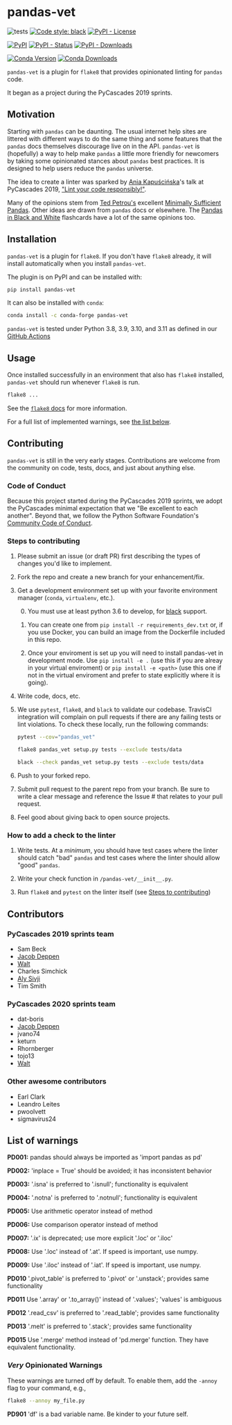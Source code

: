 # pandas-vet

![tests](https://github.com/deppen8/pandas-vet/workflows/Test%20and%20lint/badge.svg
)
[![Code style: black](https://img.shields.io/badge/code%20style-black-000000.svg)](https://github.com/psf/black)
[![PyPI - License](https://img.shields.io/pypi/l/pandas-vet.svg)](https://github.com/deppen8/pandas-vet/blob/main/LICENSE)

[![PyPI](https://img.shields.io/pypi/v/pandas-vet.svg)](https://pypi.org/project/pandas-vet/)
[![PyPI - Status](https://img.shields.io/pypi/status/pandas-vet.svg)](https://pypi.org/project/pandas-vet/)
[![PyPI - Downloads](https://img.shields.io/pypi/dm/pandas-vet.svg)](https://pypi.org/project/pandas-vet/)

[![Conda Version](https://img.shields.io/conda/vn/conda-forge/pandas-vet.svg)](https://anaconda.org/conda-forge/pandas-vet)
[![Conda Downloads](https://img.shields.io/conda/dn/conda-forge/pandas-vet.svg)](https://anaconda.org/conda-forge/pandas-vet)

`pandas-vet` is a plugin for `flake8` that provides opinionated linting for `pandas` code.

It began as a project during the PyCascades 2019 sprints.

## Motivation

Starting with `pandas` can be daunting. The usual internet help sites are littered with different ways to do the same thing and some features that the `pandas` docs themselves discourage live on in the API. `pandas-vet` is (hopefully) a way to help make `pandas` a little more friendly for newcomers by taking some opinionated stances about `pandas` best practices. It is designed to help users reduce the `pandas` universe.

The idea to create a linter was sparked by [Ania Kapuścińska](https://twitter.com/lambdanis)'s talk at PyCascades 2019, ["Lint your code responsibly!"](https://youtu.be/hAnCiTpxXPg?t=21814).

Many of the opinions stem from [Ted Petrou's](https://twitter.com/TedPetrou) excellent [Minimally Sufficient Pandas](https://medium.com/dunder-data/minimally-sufficient-pandas-a8e67f2a2428). Other ideas are drawn from `pandas` docs or elsewhere. The [Pandas in Black and White](https://deppen8.github.io/pandas-bw/) flashcards have a lot of the same opinions too.

## Installation

`pandas-vet` is a plugin for `flake8`. If you don't have `flake8` already, it will install automatically when you install `pandas-vet`.

The plugin is on PyPI and can be installed with:

```bash
pip install pandas-vet
```

It can also be installed with `conda`:

```bash
conda install -c conda-forge pandas-vet
```

`pandas-vet` is tested under Python 3.8, 3.9, 3.10, and 3.11 as defined in our [GitHub Actions](https://github.com/deppen8/pandas-vet/blob/main/.github/workflows/testing.yml)

## Usage

Once installed successfully in an environment that also has `flake8` installed, `pandas-vet` should run whenever `flake8` is run.

```bash
flake8 ...
```

See the [`flake8` docs](http://flake8.pycqa.org/en/latest/user/invocation.html) for more information.

For a full list of implemented warnings, see [the list below](#list-of-warnings).

## Contributing

`pandas-vet` is still in the very early stages. Contributions are welcome from the community on code, tests, docs, and just about anything else.

### Code of Conduct

Because this project started during the PyCascades 2019 sprints, we adopt the PyCascades minimal expectation that we "Be excellent to each another". Beyond that, we follow the Python Software Foundation's [Community Code of Conduct](https://www.python.org/psf/codeofconduct/).

### Steps to contributing

1. Please submit an issue (or draft PR) first describing the types of changes you'd like to implement.

2. Fork the repo and create a new branch for your enhancement/fix.

3. Get a development environment set up with your favorite environment manager (`conda`, `virtualenv`, etc.).

    0. You must use at least python 3.6 to develop, for [black](https://github.com/psf/black) support.

    1. You can create one from `pip install -r requirements_dev.txt` or, if you use Docker, you can build an image from the Dockerfile included in this repo.

    2. Once your enviroment is set up you will need to install pandas-vet in development mode. Use `pip install -e .` (use this if you are alreay in your virtual enviroment) or `pip install -e <path>` (use this one if not in the virtual enviroment and prefer to state explicitly where it is going).

4. Write code, docs, etc.

5. We use `pytest`, `flake8`, and `black` to validate our codebase. TravisCI integration will complain on pull requests if there are any failing tests or lint violations. To check these locally, run the following commands:

    ```bash
    pytest --cov="pandas_vet"
    ```

    ```bash
    flake8 pandas_vet setup.py tests --exclude tests/data
    ```

    ```bash
    black --check pandas_vet setup.py tests --exclude tests/data
    ```

6. Push to your forked repo.

7. Submit pull request to the parent repo from your branch. Be sure to write a clear message and reference the Issue # that relates to your pull request.

8. Feel good about giving back to open source projects.

### How to add a check to the linter

1. Write tests. At a *minimum*, you should have test cases where the linter should catch "bad" `pandas` and test cases where the linter should allow "good" `pandas`.

2. Write your check function in `/pandas-vet/__init__.py`.

3. Run `flake8` and `pytest` on the linter itself (see [Steps to contributing](#steps-to-contributing))

## Contributors

### PyCascades 2019 sprints team

- Sam Beck
- [Jacob Deppen](https://twitter.com/jacob_deppen)
- [Walt](https://github.com/wadells)
- Charles Simchick
- [Aly Sivji](https://twitter.com/CaiusSivjus)
- Tim Smith

### PyCascades 2020 sprints team

- dat-boris
- [Jacob Deppen](https://twitter.com/jacob_deppen)
- jvano74
- keturn
- Rhornberger
- tojo13
- [Walt](https://github.com/wadells)

### Other awesome contributors

- Earl Clark
- Leandro Leites
- pwoolvett
- sigmavirus24

## List of warnings

**PD001:** pandas should always be imported as 'import pandas as pd'

**PD002:** 'inplace = True' should be avoided; it has inconsistent behavior

**PD003:** '.isna' is preferred to '.isnull'; functionality is equivalent

**PD004:** '.notna' is preferred to '.notnull'; functionality is equivalent

**PD005:** Use arithmetic operator instead of method

**PD006:** Use comparison operator instead of method

**PD007:** '.ix' is deprecated; use more explicit '.loc' or '.iloc'

**PD008:** Use '.loc' instead of '.at'.  If speed is important, use numpy.

**PD009:** Use '.iloc' instead of '.iat'.  If speed is important, use numpy.

**PD010** '.pivot_table' is preferred to '.pivot' or '.unstack'; provides same functionality

**PD011** Use '.array' or '.to_array()' instead of '.values'; 'values' is ambiguous

**PD012** '.read_csv' is preferred to '.read_table'; provides same functionality

**PD013** '.melt' is preferred to '.stack'; provides same functionality

**PD015** Use '.merge' method instead of 'pd.merge' function. They have equivalent functionality.

### *Very* Opinionated Warnings

These warnings are turned off by default. To enable them, add the `-annoy` flag to your command, e.g.,

```bash
flake8 --annoy my_file.py
```

**PD901** 'df' is a bad variable name. Be kinder to your future self.
